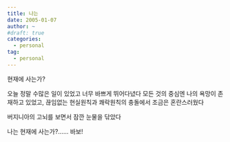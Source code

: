 ```yaml
---
title: 나는
date: 2005-01-07
author: ~
#draft: true
categories:
  - personal
tag:
  - personal
---
```




현재에 사는가?

오늘 정말 수많은 일이 있었고 너무 바쁘게 뛰어다녔다
모든 것의 중심엔 나의 욕망이 존재하고 있었고,
끊임없는 현실원칙과 쾌락원칙의 충돌에서
조금은 혼란스러웠다

버지니아의 고뇌를 보면서
잠깐 눈물을 닦았다

나는 현재에 사는가?......
바보!


 






